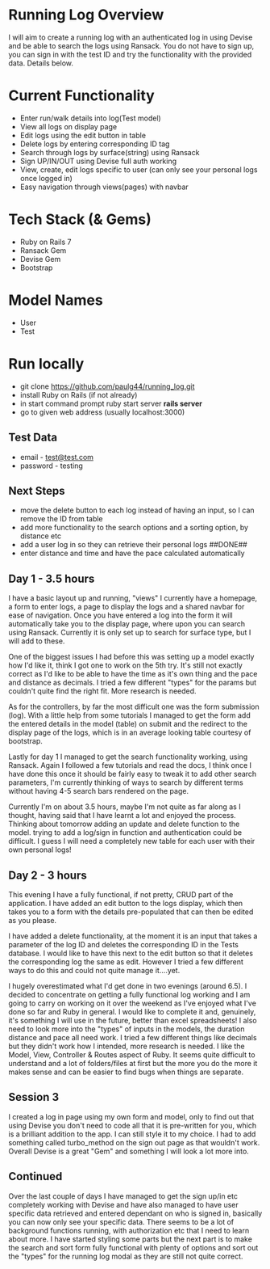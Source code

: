 # Running Log Overview

I will aim to create a running log with an authenticated log in using Devise and be able to search the logs using Ransack. You do not have to sign up, you can sign in with the test ID and try the functionality with the provided data. Details below.

# Current Functionality

- Enter run/walk details into log(Test model)
- View all logs on display page
- Edit logs using the edit button in table
- Delete logs by entering corresponding ID tag
- Search through logs by surface(string) using Ransack
- Sign UP/IN/OUT using Devise full auth working
- View, create, edit logs specific to user (can only see your personal logs once logged in)
- Easy navigation through views(pages) with navbar

# Tech Stack (& Gems)

- Ruby on Rails 7
- Ransack Gem
- Devise Gem
- Bootstrap

# Model Names

- User
- Test

# Run locally

- git clone https://github.com/paulg44/running_log.git
- install Ruby on Rails (if not already)
- in start command prompt ruby start server **rails server**
- go to given web address (usually localhost:3000)

## Test Data

- email - test@test.com
- password - testing

## Next Steps

- move the delete button to each log instead of having an input, so I can remove the ID from table
- add more functionality to the search options and a sorting option, by distance etc
- add a user log in so they can retrieve their personal logs ##DONE##
- enter distance and time and have the pace calculated automatically

## Day 1 - 3.5 hours

I have a basic layout up and running, "views" I currently have a homepage, a form to enter logs, a page to display the logs and a shared navbar for ease of navigation.
Once you have entered a log into the form it will automatically take you to the display page, where upon you can search using Ransack. Currently it is only set up to
search for surface type, but I will add to these.

One of the biggest issues I had before this was setting up a model exactly how I'd like it, think I got one to work on the 5th try. It's still not exactly correct as
I'd like to be able to have the time as it's own thing and the pace and distance as decimals. I tried a few different "types" for the params but couldn't quite find the
right fit. More research is needed.

As for the controllers, by far the most difficult one was the form submission (log). With a little help from some tutorials I managed to get the form add the entered
details in the model (table) on submit and the redirect to the display page of the logs, which is in an average looking table courtesy of bootstrap.

Lastly for day 1 I managed to get the search functionality working, using Ransack. Again I followed a few tutorials and read the docs, I think once I have done this once
it should be fairly easy to tweak it to add other search parameters, I'm currently thinking of ways to search by different terms without having 4-5 search bars rendered
on the page.

Currently I'm on about 3.5 hours, maybe I'm not quite as far along as I thought, having said that I have learnt a lot and enjoyed the process. Thinking about tomorrow adding an update and delete function to the model.
trying to add a log/sign in function and authentication could be difficult. I guess I will need a completely new table for each user with their own personal logs!

## Day 2 - 3 hours

This evening I have a fully functional, if not pretty, CRUD part of the application. I have added an edit button to the logs display, which then takes you to a form with the details pre-populated that can then be edited as you please.

I have added a delete functionality, at the moment it is an input that takes a parameter of the log ID and deletes the corresponding ID in the Tests database. I would like to have this next to the edit button so that it deletes the corresponding log the same as edit. However I tried a few different ways to do this and could not quite manage it....yet.

I hugely overestimated what I'd get done in two evenings (around 6.5). I decided to concentrate on getting a fully functional log working and I am going to carry on working on it over the weekend as I've enjoyed what I've done so far and Ruby in general. I would like to complete it and, genuinely, it's something I will use in the future, better than excel spreadsheets!
I also need to look more into the "types" of inputs in the models, the duration distance and pace all need work. I tried a few different things like decimals but they didn't work how I intended, more research is needed.
I like the Model, View, Controller & Routes aspect of Ruby. It seems quite difficult to understand and a lot of folders/files at first but the more you do the more it makes sense and can be easier to find bugs when things are separate.

## Session 3

I created a log in page using my own form and model, only to find out that using Devise you don't need to code all that it is pre-written for you, which is a brilliant addition to the app. I can still style it to my choice.
I had to add something called turbo_method on the sign out page as that wouldn't work. Overall Devise is a great "Gem" and something I will look a lot more into.

## Continued

Over the last couple of days I have managed to get the sign up/in etc completely working with Devise and have also managed to have user specific data retrieved and entered dependant on who is signed in, basically you can now only see your specific data. There seems to be a lot of background functions running, with authorization etc that I need to learn about more.
I have started styling some parts but the next part is to make the search and sort form fully functional with plenty of options and sort out the "types" for the running log modal as they are still not quite correct.
